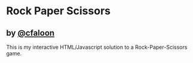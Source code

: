 # Rock Paper Scissors
## by [@cfaloon](https://github.com/cfaloon)

This is my interactive HTML/Javascript solution to a Rock-Paper-Scissors game.
